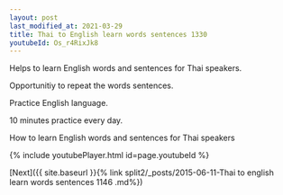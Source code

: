 ```yaml
---
layout: post
last_modified_at: 2021-03-29
title: Thai to English learn words sentences 1330 
youtubeId: Os_r4RixJk8
---
```

 
 
Helps to learn English words and sentences for Thai speakers.

Opportunitiy to repeat the words sentences. 

Practice English language. 
 
10 minutes practice every day. 
 
How to learn English words and sentences for Thai speakers 
 
{% include youtubePlayer.html id=page.youtubeId %}
 
 
[Next]({{ site.baseurl }}{% link  split2/_posts/2015-06-11-Thai to english learn words sentences 1146 .md%})
 
